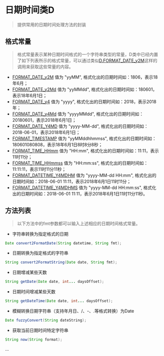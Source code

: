 # 日期时间类D
> 提供常用的日期时间处理方法的封装

## 格式常量

> 格式常量表示某种日期时间格式的一个字符串类型的常量，D类中已经内置了如下列表所示的格式常量，可以通过类似[D.FORMAT_DATE_y2M]()这样的调用来获取这些常量的内容。

* [FORMAT_DATE_y2M]() 值为 "yyMM", 格式化出的日期时间如：1806，表示18年6月；
* [FORMAT_DATE_y2Md]() 值为 "yyMMdd", 格式化出的日期时间如：180601，表示18年6月1日；
* [FORMAT_DATE_y4]() 值为 "yyyy", 格式化出的日期时间如：2018，表示2018年；
* [FORMAT_DATE_y4Md]() 值为 "yyyyMMdd", 格式化出的日期时间如：20180601，表示2018年6月1日；
* [FORMAT_DATE_Y4MD]() 值为 "yyyy-MM-dd", 格式化出的日期时间如：2018-06-01，表示2018年6月1日；
* [FORMAT_TIMESTAMP]() 值为 "yyMMddhhmmss", 格式化出的日期时间如：180601080808，表示18年6月1日8时8分8秒；
* [FORMAT_TIME_HHmm]() 值为 "HH:mm", 格式化出的日期时间如：11:11，表示11时11分；
* [FORMAT_TIME_HHmmss]() 值为 "HH:mm:ss", 格式化出的日期时间如：11:11:11，表示11时11分11秒；
* [FORMAT_DATETIME_Y4MDHM]() 值为 "yyyy-MM-dd HH:mm", 格式化出的日期时间如：2018-06-01 11:11，表示2018年6月1日11时11分；
* [FORMAT_DATETIME_Y4MDHMS]() 值为 "yyyy-MM-dd HH:mm:ss", 格式化出的日期时间如：2018-06-01 11:11，表示2018年6月1日11时11分11秒。


## 方法列表

> 以下方法中的fmt参数都可以输入上述相应的日期时间格式常量。

* 字符串转换为指定格式的日期

```java
Date convert2FormatDate(String datetime, String fmt);
```
  
* 日期转换为指定格式的字符串

```java
String convert2FormatString(Date date, String fmt);
```

* 日期增减某些天数
 
```java
String getDate(Date date, int... daysOffset);
```

* 日期时间增减某些天数

```java
String getDateTime(Date date, int... daysOffset);
```

* 模糊转换日期字符串（支持年月日、/、-、.等格式转换）为Date

```java
Date fuzzyConvert(String dateString);
```

* 获取当前日期时间特定字符串

```java
String now(String format);
```

...